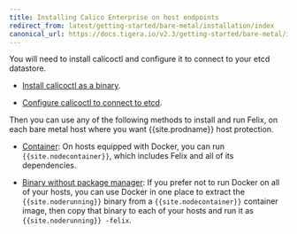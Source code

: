 ```yaml
---
title: Installing Calico Enterprise on host endpoints
redirect_from: latest/getting-started/bare-metal/installation/index
canonical_url: https://docs.tigera.io/v2.3/getting-started/bare-metal/installation/
---
```


You will need to install calicoctl and configure it to connect to your etcd datastore.

-  [Install calicoctl as a binary](../../calicoctl/install#installing-calicoctl-as-a-binary-on-a-single-host).

-  [Configure calicoctl to connect to etcd](../../calicoctl/configure/).

Then you can use any of the following methods to install and run Felix, on each bare metal
host where you want {{site.prodname}} host protection.

- [Container](container): On hosts equipped with Docker, you can run `{{site.nodecontainer}}`,
  which includes Felix and all of its dependencies.

- [Binary without package manager](binary): If you prefer not to run Docker on all of your
  hosts, you can use Docker in one place to extract the `{{site.noderunning}}` binary from a
  `{{site.nodecontainer}}` container image, then copy that binary to each of your hosts and
  run it as `{{site.noderunning}} -felix`.
